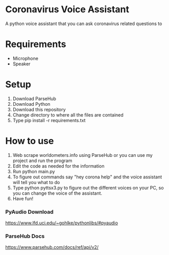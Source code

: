 # Coronavirus Voice Assistant
A python voice assistant that you can ask coronavirus related questions to

# Requirements
 - Microphone
 - Speaker

# Setup
1. Download ParseHub
2. Download Python
3. Download this repository
4. Change directory to where all the files are contained
5. Type pip install -r requirements.txt

# How to use
1. Web scrape worldometers.info using ParseHub or you can use my project and run the program
2. Edit the code as needed for the information
3. Run python main.py
4. To figure out commands say "hey corona help" and the voice assistant will tell you what to do
5. Type python pyttsx3.py to figure out the different voices on your PC, so you can change the voice of the assistant.  
6. Have fun!


### PyAudio Download
https://www.lfd.uci.edu/~gohlke/pythonlibs/#pyaudio

### ParseHub Docs 
https://www.parsehub.com/docs/ref/api/v2/
